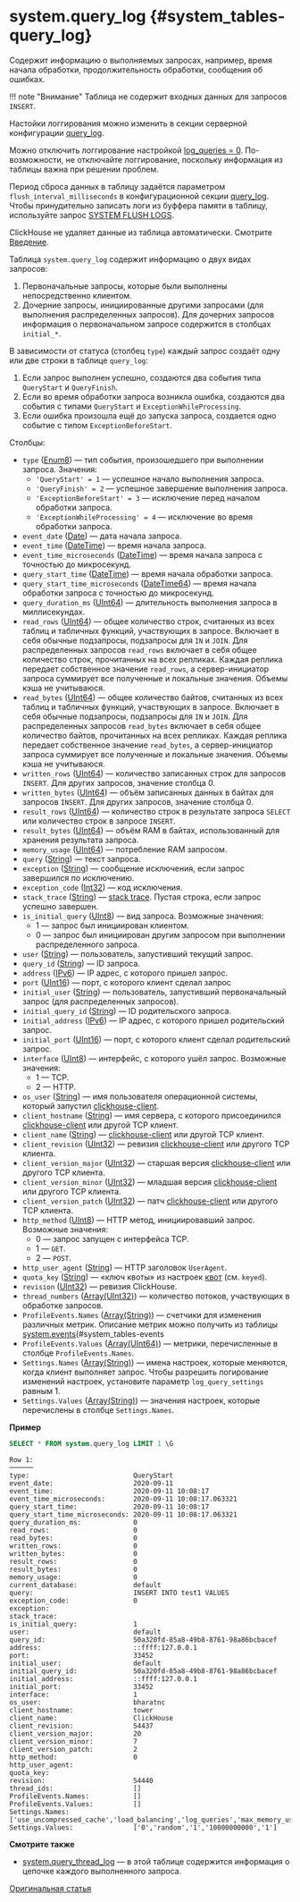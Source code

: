 # system.query_log {#system_tables-query_log}

Содержит информацию о выполняемых запросах, например, время начала обработки, продолжительность обработки, сообщения об ошибках.

!!! note "Внимание"
    Таблица не содержит входных данных для запросов `INSERT`.

Настойки логгирования можно изменить в секции серверной конфигурации [query_log](../server-configuration-parameters/settings.md#server_configuration_parameters-query-log).

Можно отключить логгирование настройкой [log_queries = 0](../settings/settings.md#settings-log-queries). По-возможности, не отключайте логгирование, поскольку информация из таблицы важна при решении проблем.

Период сброса данных в таблицу задаётся параметром `flush_interval_milliseconds` в конфигурационной секции [query_log](../server-configuration-parameters/settings.md#server_configuration_parameters-query-log). Чтобы принудительно записать логи из буффера памяти в таблицу, используйте запрос [SYSTEM FLUSH LOGS](../../sql-reference/statements/system.md#query_language-system-flush_logs).

ClickHouse не удаляет данные из таблица автоматически. Смотрите [Введение](#system-tables-introduction).

Таблица `system.query_log` содержит информацию о двух видах запросов:

1.  Первоначальные запросы, которые были выполнены непосредственно клиентом.
2.  Дочерние запросы, инициированные другими запросами (для выполнения распределенных запросов). Для дочерних запросов информация о первоначальном запросе содержится в столбцах `initial_*`.

В зависимости от статуса (столбец `type`) каждый запрос создаёт одну или две строки в таблице `query_log`:

1.  Если запрос выполнен успешно, создаются два события типа `QueryStart` и `QueryFinish`.
2.  Если во время обработки запроса возникла ошибка, создаются два события с типами `QueryStart` и `ExceptionWhileProcessing`.
3.  Если ошибка произошла ещё до запуска запроса, создается одно событие с типом `ExceptionBeforeStart`.

Столбцы:

-   `type` ([Enum8](../../sql-reference/data-types/enum.md)) — тип события, произошедшего при выполнении запроса. Значения:
    -   `'QueryStart' = 1` — успешное начало выполнения запроса.
    -   `'QueryFinish' = 2` — успешное завершение выполнения запроса.
    -   `'ExceptionBeforeStart' = 3` — исключение перед началом обработки запроса.
    -   `'ExceptionWhileProcessing' = 4` — исключение во время обработки запроса.
-   `event_date` ([Date](../../sql-reference/data-types/date.md)) — дата начала запроса.
-   `event_time` ([DateTime](../../sql-reference/data-types/datetime.md)) — время начала запроса.
-   `event_time_microseconds` ([DateTime](../../sql-reference/data-types/datetime.md)) — время начала запроса с точностью до микросекунд.
-   `query_start_time` ([DateTime](../../sql-reference/data-types/datetime.md)) — время начала обработки запроса.
-   `query_start_time_microseconds` ([DateTime64](../../sql-reference/data-types/datetime64.md)) — время начала обработки запроса с точностью до микросекунд.
-   `query_duration_ms` ([UInt64](../../sql-reference/data-types/int-uint.md#uint-ranges)) — длительность выполнения запроса в миллисекундах.
-   `read_rows` ([UInt64](../../sql-reference/data-types/int-uint.md#uint-ranges)) — общее количество строк, считанных из всех таблиц и табличных функций, участвующих в запросе. Включает в себя обычные подзапросы, подзапросы для `IN` и `JOIN`. Для распределенных запросов `read_rows` включает в себя общее количество строк, прочитанных на всех репликах. Каждая реплика передает собственное значение `read_rows`, а сервер-инициатор запроса суммирует все полученные и локальные значения. Объемы кэша не учитываюся.
-   `read_bytes` ([UInt64](../../sql-reference/data-types/int-uint.md#uint-ranges)) — общее количество байтов, считанных из всех таблиц и табличных функций, участвующих в запросе. Включает в себя обычные подзапросы, подзапросы для `IN` и `JOIN`. Для распределенных запросов `read_bytes` включает в себя общее количество байтов, прочитанных на всех репликах. Каждая реплика передает собственное значение `read_bytes`, а сервер-инициатор запроса суммирует все полученные и локальные значения. Объемы кэша не учитываюся.
-   `written_rows` ([UInt64](../../sql-reference/data-types/int-uint.md#uint-ranges)) — количество записанных строк для запросов `INSERT`. Для других запросов, значение столбца 0.
-   `written_bytes` ([UInt64](../../sql-reference/data-types/int-uint.md#uint-ranges)) — объём записанных данных в байтах для запросов `INSERT`. Для других запросов, значение столбца 0.
-   `result_rows` ([UInt64](../../sql-reference/data-types/int-uint.md#uint-ranges)) — количество строк в результате запроса `SELECT` или количество строк в запросе `INSERT`.
-   `result_bytes` ([UInt64](../../sql-reference/data-types/int-uint.md#uint-ranges)) — объём RAM в байтах, использованный для хранения результата запроса.
-   `memory_usage` ([UInt64](../../sql-reference/data-types/int-uint.md#uint-ranges)) — потребление RAM запросом.
-   `query` ([String](../../sql-reference/data-types/string.md)) — текст запроса.
-   `exception` ([String](../../sql-reference/data-types/string.md)) — сообщение исключения, если запрос завершился по исключению.
-   `exception_code` ([Int32](../../sql-reference/data-types/int-uint.md)) — код исключения. 
-   `stack_trace` ([String](../../sql-reference/data-types/string.md)) — [stack trace](https://en.wikipedia.org/wiki/Stack_trace). Пустая строка, если запрос успешно завершен.
-   `is_initial_query` ([UInt8](../../sql-reference/data-types/int-uint.md)) — вид запроса. Возможные значения:
    -   1 — запрос был инициирован клиентом.
    -   0 — запрос был инициирован другим запросом при выполнении распределенного запроса.
-   `user` ([String](../../sql-reference/data-types/string.md)) — пользователь, запустивший текущий запрос.
-   `query_id` ([String](../../sql-reference/data-types/string.md)) — ID запроса.
-   `address` ([IPv6](../../sql-reference/data-types/domains/ipv6.md)) — IP адрес, с которого пришел запрос.
-   `port` ([UInt16](../../sql-reference/data-types/int-uint.md)) — порт, с которого клиент сделал запрос
-   `initial_user` ([String](../../sql-reference/data-types/string.md)) — пользователь, запустивший первоначальный запрос (для распределенных запросов).
-   `initial_query_id` ([String](../../sql-reference/data-types/string.md)) — ID родительского запроса.
-   `initial_address` ([IPv6](../../sql-reference/data-types/domains/ipv6.md)) — IP адрес, с которого пришел родительский запрос.
-   `initial_port` ([UInt16](../../sql-reference/data-types/int-uint.md)) — порт, с которого клиент сделал родительский запрос.
-   `interface` ([UInt8](../../sql-reference/data-types/int-uint.md)) — интерфейс, с которого ушёл запрос. Возможные значения:
    -   1 — TCP.
    -   2 — HTTP.
-   `os_user` ([String](../../sql-reference/data-types/string.md)) — имя пользователя операционной системы, который запустил [clickhouse-client](../../interfaces/cli.md).
-   `client_hostname` ([String](../../sql-reference/data-types/string.md)) — имя сервера, с которого присоединился [clickhouse-client](../../interfaces/cli.md) или другой TCP клиент.
-   `client_name` ([String](../../sql-reference/data-types/string.md)) — [clickhouse-client](../../interfaces/cli.md) или другой TCP клиент.
-   `client_revision` ([UInt32](../../sql-reference/data-types/int-uint.md)) — ревизия [clickhouse-client](../../interfaces/cli.md) или другого TCP клиента.
-   `client_version_major` ([UInt32](../../sql-reference/data-types/int-uint.md)) — старшая версия [clickhouse-client](../../interfaces/cli.md) или другого TCP клиента.
-   `client_version_minor` ([UInt32](../../sql-reference/data-types/int-uint.md)) — младшая версия [clickhouse-client](../../interfaces/cli.md) или другого TCP клиента.
-   `client_version_patch` ([UInt32](../../sql-reference/data-types/int-uint.md)) — патч [clickhouse-client](../../interfaces/cli.md) или другого TCP клиента.
-   `http_method` ([UInt8](../../sql-reference/data-types/int-uint.md)) — HTTP метод, инициировавший запрос. Возможные значения:
    -   0 — запрос запущен с интерфейса TCP.
    -   1 — `GET`.
    -   2 — `POST`.
-   `http_user_agent` ([String](../../sql-reference/data-types/string.md)) — HTTP заголовок `UserAgent`.
-   `quota_key` ([String](../../sql-reference/data-types/string.md)) — «ключ квоты» из настроек [квот](quotas.md) (см. `keyed`).
-   `revision` ([UInt32](../../sql-reference/data-types/int-uint.md)) — ревизия ClickHouse.
-   `thread_numbers` ([Array(UInt32)](../../sql-reference/data-types/array.md)) — количество потоков, участвующих в обработке запросов.
-   `ProfileEvents.Names` ([Array(String)](../../sql-reference/data-types/array.md)) — счетчики для изменения различных метрик. Описание метрик можно получить из таблицы [system.events](#system_tables-events)(#system_tables-events
-   `ProfileEvents.Values` ([Array(UInt64)](../../sql-reference/data-types/array.md)) — метрики, перечисленные в столбце `ProfileEvents.Names`.
-   `Settings.Names` ([Array(String)](../../sql-reference/data-types/array.md)) — имена настроек, которые меняются, когда клиент выполняет запрос. Чтобы разрешить логирование изменений настроек, установите параметр `log_query_settings` равным 1.
-   `Settings.Values` ([Array(String)](../../sql-reference/data-types/array.md)) — значения настроек, которые перечислены в столбце `Settings.Names`.

**Пример**

``` sql
SELECT * FROM system.query_log LIMIT 1 \G
```

``` text
Row 1:
──────
type:                          QueryStart
event_date:                    2020-09-11
event_time:                    2020-09-11 10:08:17
event_time_microseconds:       2020-09-11 10:08:17.063321
query_start_time:              2020-09-11 10:08:17
query_start_time_microseconds: 2020-09-11 10:08:17.063321
query_duration_ms:             0
read_rows:                     0
read_bytes:                    0
written_rows:                  0
written_bytes:                 0
result_rows:                   0
result_bytes:                  0
memory_usage:                  0
current_database:              default
query:                         INSERT INTO test1 VALUES
exception_code:                0
exception:                     
stack_trace:                   
is_initial_query:              1
user:                          default
query_id:                      50a320fd-85a8-49b8-8761-98a86bcbacef
address:                       ::ffff:127.0.0.1
port:                          33452
initial_user:                  default
initial_query_id:              50a320fd-85a8-49b8-8761-98a86bcbacef
initial_address:               ::ffff:127.0.0.1
initial_port:                  33452
interface:                     1
os_user:                       bharatnc
client_hostname:               tower
client_name:                   ClickHouse 
client_revision:               54437
client_version_major:          20
client_version_minor:          7
client_version_patch:          2
http_method:                   0
http_user_agent:               
quota_key:                     
revision:                      54440
thread_ids:                    []
ProfileEvents.Names:           []
ProfileEvents.Values:          []
Settings.Names:                ['use_uncompressed_cache','load_balancing','log_queries','max_memory_usage','allow_introspection_functions']
Settings.Values:               ['0','random','1','10000000000','1']
```

**Смотрите также**

-   [system.query_thread_log](../../operations/system-tables/query_thread_log.md#system_tables-query_thread_log) — в этой таблице содержится информация о цепочке каждого выполненного запроса.

[Оригинальная статья](https://clickhouse.tech/docs/ru/operations/system_tables/query_log) <!--hide-->

